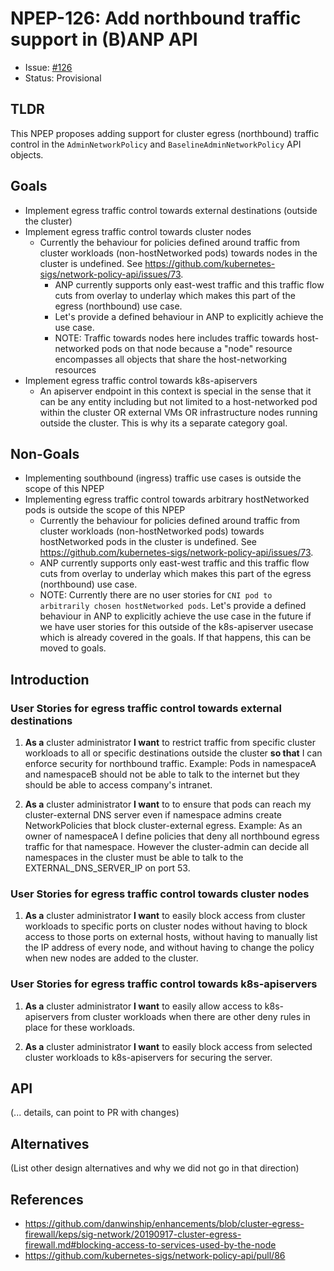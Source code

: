 # NPEP-126: Add northbound traffic support in (B)ANP API

* Issue: [#126](https://github.com/kubernetes-sigs/network-policy-api/issues/126)
* Status: Provisional

## TLDR

This NPEP proposes adding support for cluster egress (northbound) traffic control
in the `AdminNetworkPolicy` and `BaselineAdminNetworkPolicy` API objects.

## Goals

* Implement egress traffic control towards external destinations (outside the cluster)
* Implement egress traffic control towards cluster nodes
  - Currently the behaviour for policies defined around traffic from cluster
    workloads (non-hostNetworked pods) towards nodes in the
    cluster is undefined. See https://github.com/kubernetes-sigs/network-policy-api/issues/73.
    - ANP currently supports only east-west traffic and this traffic flow cuts from
    overlay to underlay which makes this part of the egress (northbound) use case.
    - Let's provide a defined behaviour in ANP to explicitly achieve the use case.
    - NOTE: Traffic towards nodes here includes traffic towards host-networked pods on that node
      because a "node" resource encompasses all objects that share the host-networking resources
* Implement egress traffic control towards k8s-apiservers
  - An apiserver endpoint in this context is special in the sense that it can be any entity
    including but not limited to a host-networked pod within the cluster OR external VMs OR
    infrastructure nodes running outside the cluster. This is why its a separate category goal.

## Non-Goals

* Implementing southbound (ingress) traffic use cases is outside the scope of this NPEP
* Implementing egress traffic control towards arbitrary hostNetworked pods is outside the scope of this NPEP
  - Currently the behaviour for policies defined around traffic from cluster
  workloads (non-hostNetworked pods) towards hostNetworked pods in the
  cluster is undefined. See https://github.com/kubernetes-sigs/network-policy-api/issues/73.
  - ANP currently supports only east-west traffic and this traffic flow cuts from
  overlay to underlay which makes this part of the egress (northbound) use case.
  - NOTE: Currently there are no user stories for `CNI pod to arbitrarily chosen hostNetworked pods`.
    Let's provide a defined behaviour in ANP to explicitly achieve the use case in the future if we have
    user stories for this outside of the k8s-apiserver usecase which is already covered in the goals.
    If that happens, this can be moved to goals.

## Introduction

### User Stories for egress traffic control towards external destinations

1. **As a** cluster administrator **I want** to restrict traffic from
specific cluster workloads to all or specific destinations outside the
cluster **so that** I can enforce security for northbound traffic.
Example: Pods in namespaceA and namespaceB should not be able to talk
to the internet but they should be able to access company's intranet.

2. **As a** cluster administrator **I want** to to ensure that pods can
reach my cluster-external DNS server even if namespace admins create
NetworkPolicies that block cluster-external egress.
Example: As an owner of namespaceA I define policies that deny all
northbound egress traffic for that namespace. However the cluster-admin
can decide all namespaces in the cluster must be able to talk to the
EXTERNAL_DNS_SERVER_IP on port 53.

### User Stories for egress traffic control towards cluster nodes

1. **As a** cluster administrator **I want** to easily block access from
cluster workloads to specific ports on cluster nodes without having to block
access to those ports on external hosts, without having to manually list
the IP address of every node, and without having to change the policy when
new nodes are added to the cluster.

### User Stories for egress traffic control towards k8s-apiservers

1. **As a** cluster administrator **I want** to easily allow access to
k8s-apiservers from cluster workloads when there are other deny rules in place
for these workloads.

2. **As a** cluster administrator **I want** to easily block access from
selected cluster workloads to k8s-apiservers for securing the server.

## API

(... details, can point to PR with changes)


## Alternatives

(List other design alternatives and why we did not go in that
direction)

## References

* https://github.com/danwinship/enhancements/blob/cluster-egress-firewall/keps/sig-network/20190917-cluster-egress-firewall.md#blocking-access-to-services-used-by-the-node
* https://github.com/kubernetes-sigs/network-policy-api/pull/86